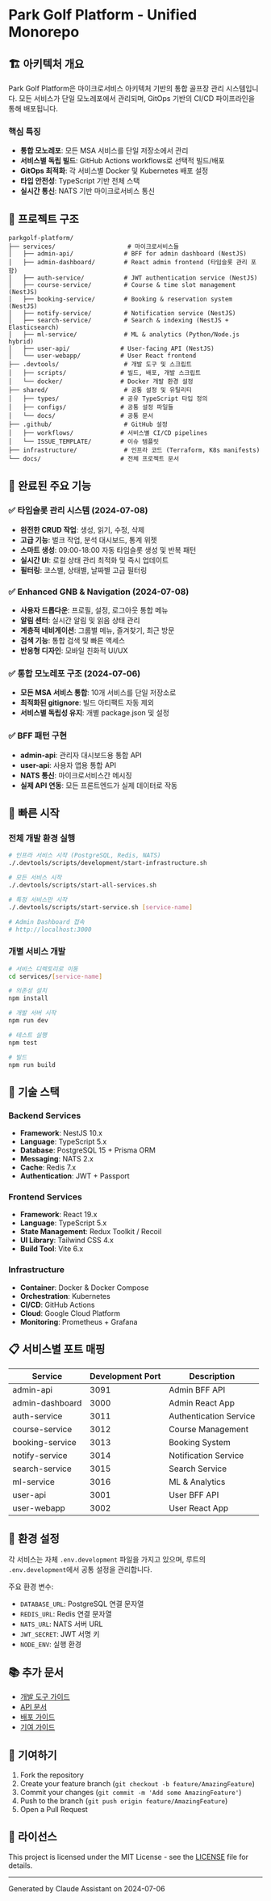 # Park Golf Platform - Unified Monorepo

## 🏗️ 아키텍처 개요

Park Golf Platform은 마이크로서비스 아키텍처 기반의 통합 골프장 관리 시스템입니다.
모든 서비스가 단일 모노레포에서 관리되며, GitOps 기반의 CI/CD 파이프라인을 통해 배포됩니다.

### 핵심 특징
- **통합 모노레포**: 모든 MSA 서비스를 단일 저장소에서 관리
- **서비스별 독립 빌드**: GitHub Actions workflows로 선택적 빌드/배포
- **GitOps 최적화**: 각 서비스별 Docker 및 Kubernetes 배포 설정
- **타입 안전성**: TypeScript 기반 전체 스택
- **실시간 통신**: NATS 기반 마이크로서비스 통신

## 📁 프로젝트 구조

```
parkgolf-platform/
├── services/                    # 마이크로서비스들
│   ├── admin-api/              # BFF for admin dashboard (NestJS)
│   ├── admin-dashboard/        # React admin frontend (타임슬롯 관리 포함)
│   ├── auth-service/           # JWT authentication service (NestJS)
│   ├── course-service/         # Course & time slot management (NestJS)
│   ├── booking-service/        # Booking & reservation system (NestJS)
│   ├── notify-service/         # Notification service (NestJS)
│   ├── search-service/         # Search & indexing (NestJS + Elasticsearch)
│   ├── ml-service/             # ML & analytics (Python/Node.js hybrid)
│   ├── user-api/              # User-facing API (NestJS)
│   └── user-webapp/           # User React frontend
├── .devtools/                  # 개발 도구 및 스크립트
│   ├── scripts/               # 빌드, 배포, 개발 스크립트
│   └── docker/                # Docker 개발 환경 설정
├── shared/                     # 공통 설정 및 유틸리티
│   ├── types/                 # 공유 TypeScript 타입 정의
│   ├── configs/               # 공통 설정 파일들
│   └── docs/                  # 공통 문서
├── .github/                    # GitHub 설정
│   ├── workflows/             # 서비스별 CI/CD pipelines
│   └── ISSUE_TEMPLATE/        # 이슈 템플릿
├── infrastructure/             # 인프라 코드 (Terraform, K8s manifests)
└── docs/                      # 전체 프로젝트 문서

```

## 🎯 완료된 주요 기능

### ✅ 타임슬롯 관리 시스템 (2024-07-08)
- **완전한 CRUD 작업**: 생성, 읽기, 수정, 삭제
- **고급 기능**: 벌크 작업, 분석 대시보드, 통계 위젯
- **스마트 생성**: 09:00-18:00 자동 타임슬롯 생성 및 반복 패턴
- **실시간 UI**: 로컬 상태 관리 최적화 및 즉시 업데이트
- **필터링**: 코스별, 상태별, 날짜별 고급 필터링

### ✅ Enhanced GNB & Navigation (2024-07-08)
- **사용자 드롭다운**: 프로필, 설정, 로그아웃 통합 메뉴
- **알림 센터**: 실시간 알림 및 읽음 상태 관리
- **계층적 네비게이션**: 그룹별 메뉴, 즐겨찾기, 최근 방문
- **검색 기능**: 통합 검색 및 빠른 액세스
- **반응형 디자인**: 모바일 친화적 UI/UX

### ✅ 통합 모노레포 구조 (2024-07-06)
- **모든 MSA 서비스 통합**: 10개 서비스를 단일 저장소로
- **최적화된 gitignore**: 빌드 아티팩트 자동 제외
- **서비스별 독립성 유지**: 개별 package.json 및 설정

### ✅ BFF 패턴 구현
- **admin-api**: 관리자 대시보드용 통합 API
- **user-api**: 사용자 앱용 통합 API
- **NATS 통신**: 마이크로서비스간 메시징
- **실제 API 연동**: 모든 프론트엔드가 실제 데이터로 작동

## 🚀 빠른 시작

### 전체 개발 환경 실행
```bash
# 인프라 서비스 시작 (PostgreSQL, Redis, NATS)
./.devtools/scripts/development/start-infrastructure.sh

# 모든 서비스 시작
./.devtools/scripts/start-all-services.sh

# 특정 서비스만 시작
./.devtools/scripts/start-service.sh [service-name]

# Admin Dashboard 접속
# http://localhost:3000
```

### 개별 서비스 개발
```bash
# 서비스 디렉토리로 이동
cd services/[service-name]

# 의존성 설치
npm install

# 개발 서버 시작
npm run dev

# 테스트 실행
npm test

# 빌드
npm run build
```

## 🔧 기술 스택

### Backend Services
- **Framework**: NestJS 10.x
- **Language**: TypeScript 5.x
- **Database**: PostgreSQL 15 + Prisma ORM
- **Messaging**: NATS 2.x
- **Cache**: Redis 7.x
- **Authentication**: JWT + Passport

### Frontend Services
- **Framework**: React 19.x
- **Language**: TypeScript 5.x
- **State Management**: Redux Toolkit / Recoil
- **UI Library**: Tailwind CSS 4.x
- **Build Tool**: Vite 6.x

### Infrastructure
- **Container**: Docker & Docker Compose
- **Orchestration**: Kubernetes
- **CI/CD**: GitHub Actions
- **Cloud**: Google Cloud Platform
- **Monitoring**: Prometheus + Grafana

## 📋 서비스별 포트 매핑

| Service | Development Port | Description |
|---------|-----------------|-------------|
| admin-api | 3091 | Admin BFF API |
| admin-dashboard | 3000 | Admin React App |
| auth-service | 3011 | Authentication Service |
| course-service | 3012 | Course Management |
| booking-service | 3013 | Booking System |
| notify-service | 3014 | Notification Service |
| search-service | 3015 | Search Service |
| ml-service | 3016 | ML & Analytics |
| user-api | 3001 | User BFF API |
| user-webapp | 3002 | User React App |

## 🔐 환경 설정

각 서비스는 자체 `.env.development` 파일을 가지고 있으며, 
루트의 `.env.development`에서 공통 설정을 관리합니다.

주요 환경 변수:
- `DATABASE_URL`: PostgreSQL 연결 문자열
- `REDIS_URL`: Redis 연결 문자열
- `NATS_URL`: NATS 서버 URL
- `JWT_SECRET`: JWT 서명 키
- `NODE_ENV`: 실행 환경

## 📚 추가 문서

- [개발 도구 가이드](./.devtools/README.md)
- [API 문서](./shared/docs/API.md)
- [배포 가이드](./docs/DEPLOYMENT.md)
- [기여 가이드](./CONTRIBUTING.md)

## 🤝 기여하기

1. Fork the repository
2. Create your feature branch (`git checkout -b feature/AmazingFeature`)
3. Commit your changes (`git commit -m 'Add some AmazingFeature'`)
4. Push to the branch (`git push origin feature/AmazingFeature`)
5. Open a Pull Request

## 📄 라이선스

This project is licensed under the MIT License - see the [LICENSE](LICENSE) file for details.

---

Generated by Claude Assistant on 2024-07-06